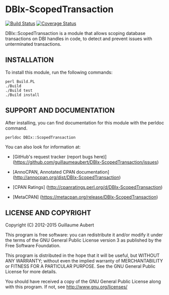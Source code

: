 DBIx-ScopedTransaction
======================

[![Build Status](https://travis-ci.org/guillaumeaubert/DBIx-ScopedTransaction.svg?branch=master)](https://travis-ci.org/guillaumeaubert/DBIx-ScopedTransaction)
[![Coverage Status](https://coveralls.io/repos/guillaumeaubert/DBIx-ScopedTransaction/badge.svg?branch=master)](https://coveralls.io/r/guillaumeaubert/DBIx-ScopedTransaction?branch=master)

DBIx::ScopedTransaction is a module that allows scoping database transactions
on DBI handles in code, to detect and prevent issues with unterminated
transactions.


INSTALLATION
------------

To install this module, run the following commands:

	perl Build.PL
	./Build
	./Build test
	./Build install


SUPPORT AND DOCUMENTATION
-------------------------

After installing, you can find documentation for this module with the
perldoc command.

	perldoc DBIx::ScopedTransaction


You can also look for information at:

 * [GitHub's request tracker (report bugs here)]
   (https://github.com/guillaumeaubert/DBIx-ScopedTransaction/issues)

 * [AnnoCPAN, Annotated CPAN documentation]
   (http://annocpan.org/dist/DBIx-ScopedTransaction)

 * [CPAN Ratings]
   (http://cpanratings.perl.org/d/DBIx-ScopedTransaction)

 * [MetaCPAN]
   (https://metacpan.org/release/DBIx-ScopedTransaction)


LICENSE AND COPYRIGHT
---------------------

Copyright (C) 2012-2015 Guillaume Aubert

This program is free software: you can redistribute it and/or modify it under
the terms of the GNU General Public License version 3 as published by the Free
Software Foundation.

This program is distributed in the hope that it will be useful, but WITHOUT ANY
WARRANTY; without even the implied warranty of MERCHANTABILITY or FITNESS FOR A
PARTICULAR PURPOSE. See the GNU General Public License for more details.

You should have received a copy of the GNU General Public License along with
this program. If not, see http://www.gnu.org/licenses/

